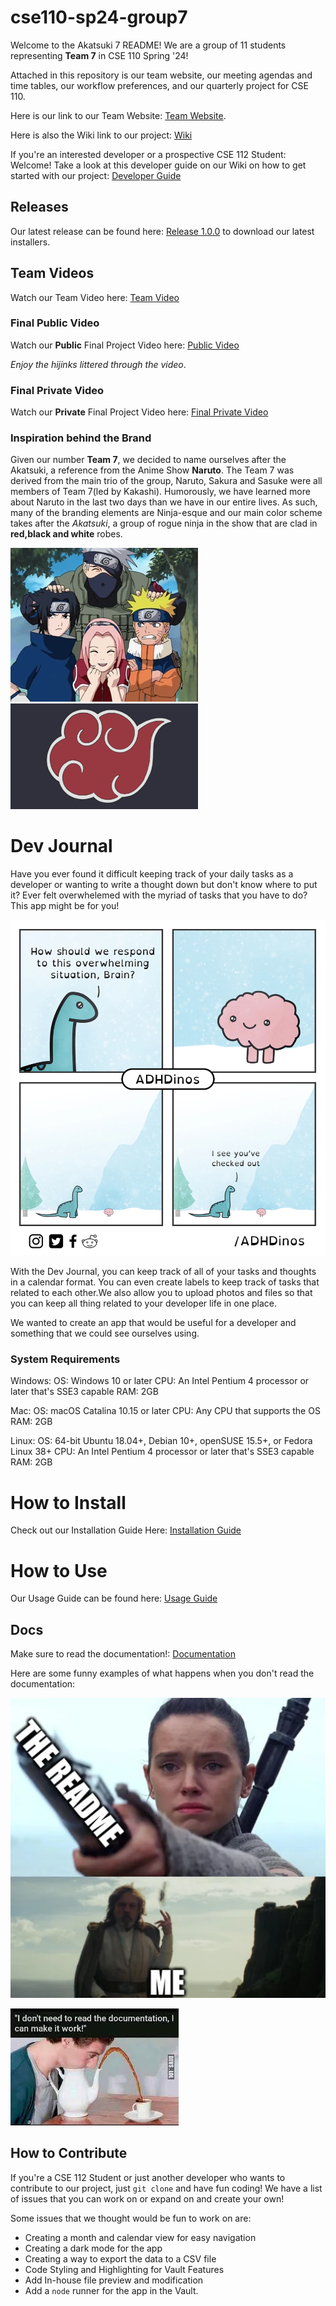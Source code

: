 # cse110-sp24-group7

Welcome to the Akatsuki 7 README! We are a group of 11 students representing **Team 7** in CSE 110 Spring '24!

Attached in this repository is our team website, our meeting agendas and time tables, our workflow preferences, and our quarterly project for CSE 110.

Here is our link to our Team Website: [Team Website](https://cse110-sp24-group7.github.io/cse110-sp24-group7/admin/team.html). 

Here is also the Wiki link to our project: [Wiki](https://github.com/cse110-sp24-group7/cse110-sp24-group7/wiki/)

If you're an interested developer or a prospective CSE 112 Student: Welcome! Take a look at this developer guide on our Wiki on how to get started with our project: [Developer Guide](https://github.com/cse110-sp24-group7/cse110-sp24-group7/wiki/Dev-Guide)

## Releases

Our latest release can be found here: [Release 1.0.0](https://github.com/cse110-sp24-group7/cse110-sp24-group7/releases/tag/v1.0.0) to download our latest installers. 

## Team Videos

Watch our Team Video here: [Team Video](https://youtu.be/FQCCy9b4-sM)

### Final Public Video

Watch our **Public** Final Project Video here: [Public Video](https://youtu.be/GzGc9i88YCQ)

*Enjoy the hijinks littered through the video*. 

### Final Private Video

Watch our **Private** Final Project Video here: [Final Private Video](https://youtu.be/jcWZVFqjOiY)

### Inspiration behind the Brand

Given our number **Team 7**, we decided to name ourselves after the Akatsuki, a reference from the Anime Show **Naruto**. The Team 7 was derived from the main trio of the group, Naruto, Sakura and Sasuke were all members of Team 7(led by Kakashi). Humorously, we have learned more about Naruto in the last two days than we have in our entire lives. As such, many of the branding elements are Ninja-esque and our main color scheme takes after the _Akatsuki_, a group of rogue ninja in the show that are clad in **red,black and white** robes.

<img src = "admin/branding/Team_Kakashi.png" alt = "Naruto Team" style="width:300px; height:auto;">
<img src = "admin/branding/Akatsuki%202.png" alt = "Akatsuki" style = "width:300px; height: auto">

# Dev Journal

Have you ever found it difficult keeping track of your daily tasks as a developer or wanting to write a thought down but don't know where to put it? Ever felt overwhelemed with the myriad of tasks that you have to do? This app might be for you!

![AbsentMinded](admin/branding/Memes/AbsentMinded.jpeg)

With the Dev Journal, you can keep track of all of your tasks and thoughts in a calendar format. You can even create labels to keep track of tasks that related to each other.We also allow you to upload photos and files so that you can keep all thing related to your developer life in one place.

We wanted to create an app that would be useful for a developer and something that we could see ourselves using.

### System Requirements

Windows:
    OS: Windows 10 or later
    CPU: An Intel Pentium 4 processor or later that's SSE3 capable
    RAM: 2GB

Mac:
    OS: macOS Catalina 10.15 or later
    CPU: Any CPU that supports the OS
    RAM: 2GB

Linux:
    OS: 64-bit Ubuntu 18.04+, Debian 10+, openSUSE 15.5+, or Fedora Linux 38+
    CPU: An Intel Pentium 4 processor or later that's SSE3 capable
    RAM: 2GB

# How to Install

Check out our Installation Guide Here: [Installation Guide](https://github.com/cse110-sp24-group7/cse110-sp24-group7/wiki/Installation-Guide)

# How to Use

Our Usage Guide can be found here: [Usage Guide](https://github.com/cse110-sp24-group7/cse110-sp24-group7/wiki/Usage-Guide)

## Docs
Make sure to read the documentation!: [Documentation](https://cse110-sp24-group7.github.io/cse110-sp24-group7/source/project/docs/JSDocs/index.html)

Here are some funny examples of what happens when you don't read the documentation:

![Docs](admin/branding/Memes/Docs_You.png)

![Coffee](admin/branding/Memes/Coffee_Docs.jpeg)

## How to Contribute

If you're a CSE 112 Student or just another developer who wants to contribute to our project, just `git clone` and have fun coding! We have a list of issues that you can work on or expand on and create your own!

Some issues that we thought would be fun to work on are: 
- Creating a month and calendar view for easy navigation
- Creating a dark mode for the app
- Creating a way to export the data to a CSV file
- Code Styling and Highlighting for Vault Features
- Add In-house file preview and modification
- Add a `node` runner for the app in the Vault. 